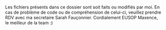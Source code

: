 Les fichiers présents dans ce dossier sont soit faits ou modifiés par moi.
En cas de problème de code ou de compréhension de celui-ci, veuillez prendre RDV avec ma secretaire Sarah Fauçonnier.
Cordialement EUSOP Maxence,
le meilleur de la team :)

